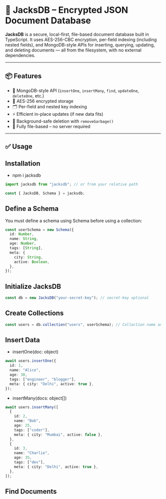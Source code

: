 # 🧩 JacksDB – Encrypted JSON Document Database

**JacksDB** is a secure, local-first, file-based document database built in TypeScript. It uses AES-256-CBC encryption, per-field indexing (including nested fields), and MongoDB-style APIs for inserting, querying, updating, and deleting documents — all from the filesystem, with no external dependencies.

---

## 📦 Features

- 🧩 MongoDB-style API (`insertOne`, `insertMany`, `find`, `updateOne`, `deleteOne`, etc.)
- 🔐 AES-256 encrypted storage
- 🗂️ Per-field and nested key indexing
- ⚡ Efficient in-place updates (if new data fits)
- 🧼 Background-safe deletion with `removeGarbage()`
- 📁 Fully file-based – no server required

---

## ✅ Usage

## Installation

- npm i jacksdb

```ts
import jacksdb from "jacksdb"; // or from your relative path

const { JacksDB, Schema } = jacksdb;
```

## Define a Schema

You must define a schema using Schema before using a collection:

```ts
const userSchema = new Schema({
  id: Number,
  name: String,
  age: Number,
  tags: [String],
  meta: {
    city: String,
    active: Boolean,
  },
});
```

## Initialize JacksDB

```ts
const db = new JacksDB("your-secret-key"); // secret-key optional
```

## Create Collections

```ts
const users = db.collection("users", userSchema); // Collection name and schema
```

## Insert Data

- insertOne(doc: object)

```ts
await users.insertOne({
  id: 1,
  name: "Alice",
  age: 30,
  tags: ["engineer", "blogger"],
  meta: { city: "Delhi", active: true },
});
```

- insertMany(docs: object[])

```ts
await users.insertMany([
  {
    id: 2,
    name: "Bob",
    age: 25,
    tags: ["coder"],
    meta: { city: "Mumbai", active: false },
  },
  {
    id: 3,
    name: "Charlie",
    age: 35,
    tags: ["dev"],
    meta: { city: "Delhi", active: true },
  },
]);
```

## Find Documents
